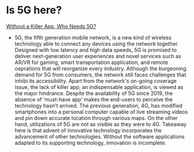 # Is 5G here?

[Without a Killer App, Who Needs 5G?](https://www.pcmag.com/news/without-a-killer-app-who-needs-5g)

-   5G, the fifth generation mobile network, is a new kind of wireless technology able to connect any devices using the network together. Designed with low latency and high data speeds, 5G is promised to deliver next-generation user experiences and novel services such as AR/VR for gaming, smart transportation application, and remote oeprations that will reorganize every industry. Although the burgeoning demand for 5G from consumers, the network still faces challenges that inhibi its accessibility. Apart from the network's on-going coverage issue, the lack of killer app, an indispensable application, is viewed as the major hindrance.
    Despite the availability of 5G since 2019, the absence of 'must-have app' makes the end-users to perceive the technology hasn't arrived. The previous generation, 4G, has modified smartphones into a personal computer capable of live streaming videos and pin down accurate location through various maps. On the other hand, utilizations of 5G are not as visible as they were to 4G. Takeaway here is that advent of innovative technology incorporates the advancement of other technologies. Without the software applications adapted to its supporting technology, innovation is incomplete.
